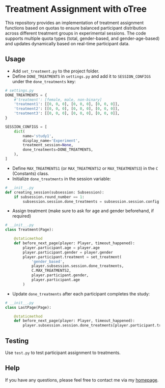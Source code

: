 # Treatment Assignment with oTree

This repository provides an implementation of treatment assignment functions based on quotas to ensure balanced participant distribution across different treatment groups in experimental sessions. The code supports multiple quota types (total, gender-based, and gender-age-based) and updates dynamically based on real-time participant data.
## Usage
- Add ```set_treatment.py``` to the project folder.
- Define ```DONE_TREATMENTS``` in ```settings.py``` and add it to ```SESSION_CONFIGS``` under the ```done_treatments``` key:
```python
# settings.py
DONE_TREATMENTS = {
    #'treatment': [female, male, non-binary]
    'treatment1': [[0, 0, 0], [0, 0, 0], [0, 0, 0]],
    'treatment2': [[0, 0, 0], [0, 0, 0], [0, 0, 0]],
    'treatment3': [[0, 0, 0], [0, 0, 0], [0, 0, 0]],
}

SESSION_CONFIGS = [
    dict(
        name='study1',
        display_name='Experiment',
        treatment_session=None,
        done_treatments=DONE_TREATMENTS,
    ),
]
```
- Define ```MAX_TREATMENTS1``` (or ```MAX_TREATMENTS2``` or ```MAX_TREATMENTS3```) in the ```C``` (Constants) class.
- Initialize ```done_treatments``` in the session variable:
```python
# __init__.py
def creating_session(subsession: Subsession):
    if subsession.round_number == 1:
        subsession.session.done_treatments = subsession.session.config['done_treatments']
```
- Assign treatment (make sure to ask for age and gender beforehand, if required)
```python
# __init__.py
class Treatment(Page):

    @staticmethod
    def before_next_page(player: Player, timeout_happened):
        player.participant.age = player.age
        player.participant.gender = player.gender
        player.participant.treatment = set_treatment(
            'gender_based', 
            player.subsession.session.done_treatments, 
            C.MAX_TREATMENTS2, 
            player.participant.gender, 
            player.participant.age
        )
```
- Update ```done_treatments``` after each participant completes the study:

```python
# __init__.py
class LastPage(Page):

    @staticmethod
    def before_next_page(player: Player, timeout_happened):
        player.subsession.session.done_treatments[player.participant.treatment][player.participant.gender][agecat(player.participant.age)] += 1
```

## Testing
Use ```test.py``` to test participant assignment to treatments.

## Help
If you have any questions, please feel free to contact me via my [homepage](https://www.studies-services.de/en).
